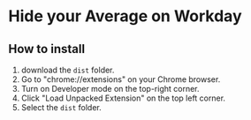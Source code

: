 # Hide your Average on Workday

## How to install
1. download the ```dist``` folder.
2. Go to "chrome://extensions" on your Chrome browser.
3. Turn on Developer mode on the top-right corner.
4. Click "Load Unpacked Extension" on the top left corner.
5. Select the ```dist``` folder.
